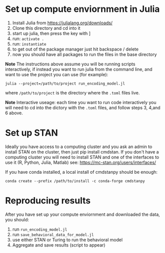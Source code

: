 # Set up compute enviornment in Julia
1. Install Julia from https://julialang.org/downloads/
2. Clone this directory and cd into it
3. start up julia, then press the key with ]
4. run: `activate .`
5. run: `instantiate`
6. to get out of the package manager just hit backspace / delete
7. now you should have all packages to run the files in the base directory

**Note** The instructions above assume you will be running scripts interactively, if instead you want to run julia from the command line, and want to use the project you can use (for example): 

`julia --project=/path/to/project run_encoding_model.jl`

where `/path/to/project` is the directory where the `.toml` files live.

**Note** Interactive useage: each time you want to run code interactively you will need to cd into the dictory with the `.toml` files, and follow steps 3, 4,and 6 above. 

# Set up STAN
Ideally you have access to a computing cluster and you ask an admin to install STAN on the cluster, then just pip install cmdstan. If you don't have a computing cluster you will need to install STAN and one of the interfaces to use it (R, Python, Julia, Matlab) see: https://mc-stan.org/users/interfaces/ 

If you have conda installed, a local install of cmdstanpy should be enough: 

`conda create --prefix /path/to/install -c conda-forge cmdstanpy`

# Reproducing results
After you have set up your compute enviornment and downloaded the data, you should:
1. run `run_encoding_model.jl`
2. run `save_behavioral_data_for_model.jl`
3. use either STAN or Turing to run the behavioral model
4. Aggregate and save results (script to appear)
